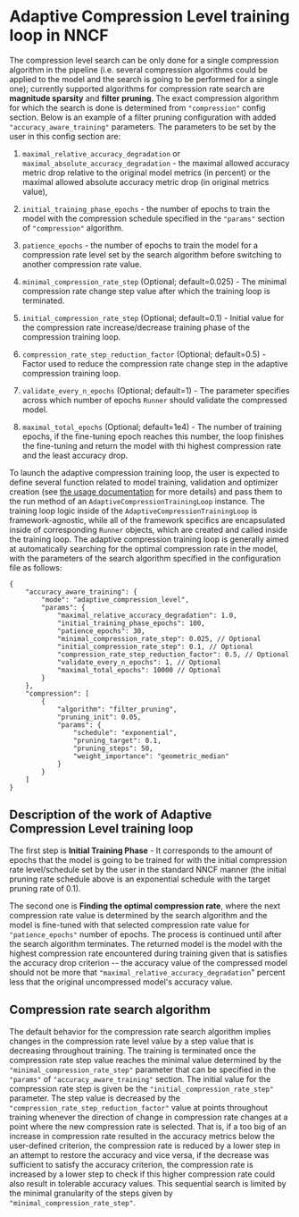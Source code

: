 # Adaptive Compression Level training loop in NNCF

The compression level search can be only done for a single compression algorithm in the pipeline (i.e. several compression algorithms could be applied to the model and the search is going to be performed for a single one); currently supported algorithms for compression rate search are **magnitude sparsity** and **filter pruning**. 
The exact compression algorithm for which the search is done is determined from `"compression"` config section. Below is an example of a filter pruning configuration with added `"accuracy_aware_training"` parameters. The parameters to be set by the user in this config section are: 
1) `maximal_relative_accuracy_degradation` or `maximal_absolute_accuracy_degradation` - the maximal allowed accuracy metric drop relative to the original model metrics (in percent) or the maximal allowed absolute accuracy metric drop (in original metrics value),
2) `initial_training_phase_epochs` - the number of epochs to train the model with the compression schedule specified in the `"params"` section of `"compression"` algorithm. 

3) `patience_epochs` - the number of epochs to train the model for a compression rate level set by the search algorithm before switching to another compression rate value.
4) `minimal_compression_rate_step` (Optional; default=0.025) - The minimal compression rate change step value after which the training loop is terminated.
5) `initial_compression_rate_step` (Optional; default=0.1) - Initial value for the compression rate increase/decrease training phase of the compression training loop.
6) `compression_rate_step_reduction_factor` (Optional; default=0.5) - Factor used to reduce the compression rate change step in the adaptive compression training loop. 
4) `validate_every_n_epochs` (Optional; default=1) - The parameter specifies across which number of epochs `Runner` should validate the compressed model.
5) `maximal_total_epochs` (Optional; default=1e4) - The number of training epochs, if the fine-tuning epoch reaches this number, the loop finishes the fine-tuning and return the model with thi highest compression rate and the least accuracy drop.


To launch the adaptive compression training loop, the user is expected to define several function related to model training, validation and optimizer creation (see [the usage documentation](../Usage.md#accuracy-aware-model-training) for more details) and pass them to the run method of an `AdaptiveCompressionTrainingLoop` instance. The training loop logic inside of the `AdaptiveCompressionTrainingLoop` is framework-agnostic, while all of the framework specifics are encapsulated inside of corresponding `Runner` objects, which are created and called inside the training loop. The adaptive compression training loop is generally aimed at automatically searching for the optimal compression rate in the model, with the parameters of the search algorithm specified in the configuration file as follows:
```
{
    "accuracy_aware_training": {
        "mode": "adaptive_compression_level",
        "params": {
            "maximal_relative_accuracy_degradation": 1.0,
            "initial_training_phase_epochs": 100,
            "patience_epochs": 30,
            "minimal_compression_rate_step": 0.025, // Optional
            "initial_compression_rate_step": 0.1, // Optional
            "compression_rate_step_reduction_factor": 0.5, // Optional
            "validate_every_n_epochs": 1, // Optional
            "maximal_total_epochs": 10000 // Optional
        }
    },
    "compression": [
        {
            "algorithm": "filter_pruning",
            "pruning_init": 0.05,
            "params": {
                "schedule": "exponential",
                "pruning_target": 0.1,
                "pruning_steps": 50,
                "weight_importance": "geometric_median"
            }
        }
    ]
}

```

## Description of the work of Adaptive Compression Level training loop

The first step is **Initial Training Phase** - It corresponds to the amount of epochs that the model is going to be trained for with the initial compression rate level/schedule set by the user in the standard NNCF manner (the initial pruning rate schedule above is an exponential schedule with the target pruning rate of 0.1).

The second one is **Finding the optimal compression rate**, where the next compression rate value is determined by the search algorithm and the model is fine-tuned with that selected compression rate value for `"patience_epochs"` number of epochs. The process is continued until after the search algorithm terminates. The returned model is the model with the highest compression rate encountered during training given that is satisfies the accuracy drop criterion -- the accuracy value of the compressed model should not be more that `"maximal_relative_accuracy_degradation`" percent less that the original uncompressed model's accuracy value.

## Compression rate search algorithm

The default behavior for the compression rate search algorithm implies changes in the compression rate level value by a step value that is decreasing throughout training.
The training is terminated once the compression rate step value reaches the minimal value determined by the `"minimal_compression_rate_step"` parameter that can be specified in the `"params"` of `"accuracy_aware_training"` section.
The initial value for the compression rate step is given be the `"initial_compression_rate_step"` parameter.
The step value is decreased by the `"compression_rate_step_reduction_factor"` value at points throughout training whenever the direction of change in compression rate changes at a point where the new compression rate is selected.
That is, if a too big of an increase in compression rate resulted in the accuracy metrics below the user-defined criterion, the compression rate is reduced by a lower step in an attempt to restore the accuracy and vice versa, if the decrease was sufficient to satisfy the accuracy criterion, the compression rate is increased by a lower step to check if this higher compression rate could also result in tolerable accuracy values.
This sequential search is limited by the minimal granularity of the steps given by `"minimal_compression_rate_step"`.

